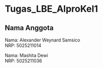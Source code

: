 # Tugas_LBE_AlproKel1

## Nama Anggota

Nama: Alexander Weynard Samsico\
NRP: 5025211014

Nama: Mashita Dewi\
NRP: 5025211036
